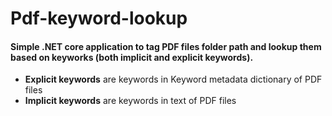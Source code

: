 # Pdf-keyword-lookup

#### Simple .NET core application to tag PDF files folder path and lookup them based on keyworks (both implicit and explicit keywords).

- **Explicit keywords** are keywords in Keyword metadata dictionary of PDF files
- **Implicit keywords** are keywords in text of PDF files
